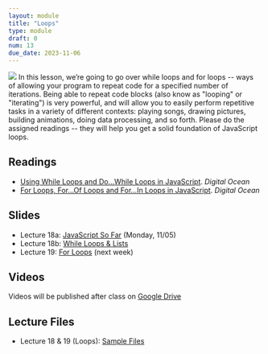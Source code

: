 ```yaml
---
layout: module
title: "Loops"
type: module
draft: 0
num: 13
due_date: 2023-11-06
---
```


<img class="module-image" src="/fall2023/assets/images/lectures/loops.gif" /> In this lesson, we’re going to go over while loops and for loops -- ways of allowing your program to repeat code for a specified number of iterations. Being able to repeat code blocks (also know as "looping" or "iterating") is very powerful, and will allow you to easily perform repetitive tasks in a variety of different contexts: playing songs, drawing pictures, building animations, doing data processing, and so forth. Please do the assigned readings -- they will help you get a solid foundation of JavaScript loops.

## Readings
* <a href="https://www.digitalocean.com/community/tutorials/using-while-loops-and-do-while-loops-in-javascript" target="_blank">Using While Loops and Do...While Loops in JavaScript</a>. <em>Digital Ocean</em>  
* <a href="https://www.digitalocean.com/community/tutorials/for-loops-for-of-loops-and-for-in-loops-in-javascript" target="_blank">For Loops, For...Of Loops and For...In Loops in JavaScript</a>. <em>Digital Ocean</em>  

## Slides
* Lecture 18a: <a href="https://docs.google.com/presentation/d/1WmKszziI3m9WaY7CfWMIDb-oAMu5tnqjbvZzopDJwVg/edit?usp=sharing" target="_blank">JavaScript So Far</a> (Monday, 11/05)
* Lecture 18b: <a href="https://docs.google.com/presentation/d/1hbBBdHhTG1wU_ggjrAahYvA8hG6hHPM-KoXGAjpVMnU/edit#slide=id.g4da5ebe7aa_0_198" target="_blank">While Loops & Lists</a>
* Lecture 19: <a href="https://docs.google.com/presentation/d/1TPQNcfHX_4SrLPzsGykmEU9OCZrKzKQJjVerYtgC-MY/edit?usp=sharing" target="_blank">For Loops</a> (next week)

## Videos
Videos will be published after class on <a href="https://drive.google.com/drive/folders/1CxPSqGbbNUjc9OntwNqdoHvfSvchCpxE?usp=sharing" target="_blank">Google Drive</a>

## Lecture Files

* Lecture 18 & 19 (Loops): <a href="/fall2023/course-files/lectures/lecture18_19.zip">Sample Files</a>